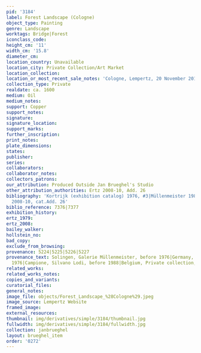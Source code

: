 ```yaml
---
pid: '3184'
label: Forest Landscape (Cologne)
object_type: Painting
genre: Landscape
worktags: Bridge|Forest
iconclass_code:
height_cm: '11'
width_cm: '15.8'
diameter_cm:
location_country: Unavailable
location_city: Private Collection/Art Market
location_collection:
location_or_most_recent_sale_notes: 'Cologne, Lempertz, 20 November 2010, lot #1035'
collection_type: Private
realdate: ca. 1600
medium: Oil
medium_notes:
support: Copper
support_notes:
signature:
signature_location:
support_marks:
further_inscription:
print_notes:
plate_dimensions:
states:
publisher:
series:
collaborators:
collaborator_notes:
collectors_patrons:
our_attribution: Produced Outside Jan Brueghel's Studio
other_attribution_authorities: Ertz 2008-10, Add. 26
bibliography: 'Kortrijk (exhibition catalog) 1976, #3|Müllenmeister 1988, p. 390|Ertz
  2008-10, cat.Add. 26'
biblio_reference: 7376|7377
exhibition_history:
ertz_1979:
ertz_2008:
bailey_walker:
hollstein_no:
bad_copy:
exclude_from_browsing:
provenance: 5224|5225|5226|5227
provenance_text: Solingen, Galerie Müllenmeister, before 1976|Germany, Private collection,
  1976|Campione, Silvano Lodi, before 1988|Belgium, Private collection, 2010
related_works:
related_works_notes:
copies_and_variants:
curatorial_files:
general_notes:
image_file: objects/Forest_Landscape_%28Cologne%29.jpeg
image_source: Lempertz Website
framed_image:
external_resources:
thumbnail: img/derivatives/simple/3184/thumbnail.jpg
fullwidth: img/derivatives/simple/3184/fullwidth.jpg
collection: janbrueghel
layout: brueghel_item
order: '0272'
---
```

